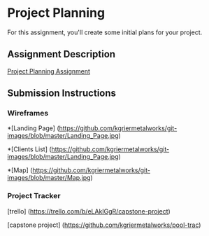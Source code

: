 # Project Planning
For this assignment, you'll create some initial plans for your project.

## Assignment Description
[Project Planning Assignment](https://education.launchcode.org/liftoff/assignments/planning/)

## Submission Instructions

### Wireframes

*[Landing Page] (https://github.com/kgriermetalworks/git-images/blob/master/Landing_Page.jpg)

*[Clients List] (https://github.com/kgriermetalworks/git-images/blob/master/Landing_Page.jpg)

*[Map] (https://github.com/kgriermetalworks/git-images/blob/master/Map.jpg)

### Project Tracker

[trello] (https://trello.com/b/eLAkIGgR/capstone-project)

[capstone project] (https://github.com/kgriermetalworks/pool-trac)